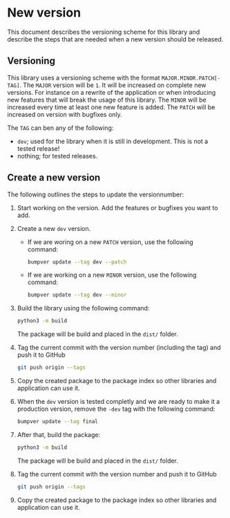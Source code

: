 # New version

This document describes the versioning scheme for this library and describe the steps that are needed when a new version should be released.

## Versioning

This library uses a versioning scheme with the format `MAJOR.MINOR.PATCH[-TAG]`. The `MAJOR` version will be `1`. It will be increased on complete new versions. For instance on a rewrite of the application or when introducing new features that will break the usage of this library. The `MINOR` will be increased every time at least one new feature is added. The `PATCH` will be increased on version with bugfixes only.

The `TAG` can ben any of the following:
-   `dev`; used for the library when it is still in development. This is not a tested release!
-   nothing; for tested releases.

## Create a new version

The following outlines the steps to update the versionnumber:

1.  Start working on the version. Add the features or bugfixes you want to add.
2.  Create a new `dev` version.
    -   If we are woring on a new `PATCH` version, use the following command:

        ```bash
        bumpver update --tag dev --patch
        ```

    -   If we are working on a new `MINOR` version, use the following command:

        ```bash
        bumpver update --tag dev --minor
        ```

3.  Build the library using the following command:

    ```bash
    python3 -m build
    ```

    The package will be build and placed in the `dist/` folder.
4.  Tag the current commit with the version number (including the tag) and push it to GitHub

    ```bash
    git push origin --tags
    ```

5.  Copy the created package to the package index so other libraries and application can use it.
6.  When the `dev` version is tested completly and we are ready to make it a production version, remove the `-dev` tag with the following command:

    ```bash
    bumpver update --tag final
    ```

7.  After that, build the package:

    ```bash
    python3 -m build
    ```

    The package will be build and placed in the `dist/` folder.
8.  Tag the current commit with the version number and push it to GitHub

    ```bash
    git push origin --tags
    ```
9.  Copy the created package to the package index so other libraries and application can use it.

